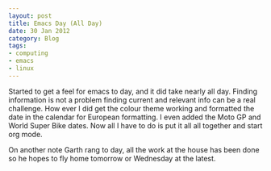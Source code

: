 ```yaml
---
layout: post
title: Emacs Day (All Day)   
date: 30 Jan 2012
category: Blog
tags:
- computing
- emacs
- linux
---
```


<p>Started to get a feel for emacs to day, and it did take nearly all day. Finding information is not a problem finding current and relevant info can be a real challenge. How ever I did get the colour theme working and formatted the date in the calendar for European formatting. I even added the Moto GP and World Super Bike dates. Now all I have to do is put it all all together and start org mode. </p>

<p>On another note Garth rang to day, all the work at the house has been done so he hopes to fly home tomorrow or Wednesday at the latest.</p>
